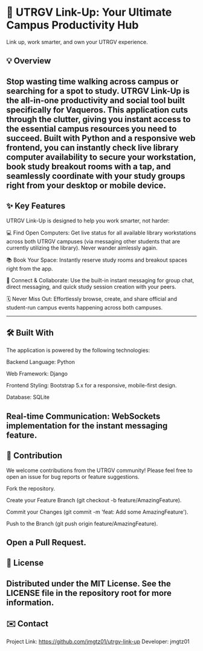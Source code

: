 # 🔗 UTRGV Link-Up: Your Ultimate Campus Productivity Hub

Link up, work smarter, and own your UTRGV experience.

## 💡 Overview
Stop wasting time walking across campus or searching for a spot to study. UTRGV Link-Up is the all-in-one productivity and social tool built specifically for Vaqueros.
This application cuts through the clutter, giving you instant access to the essential campus resources you need to succeed. Built with Python and a responsive web frontend, you can instantly check live library computer availability to secure your workstation, book study breakout rooms with a tap, and seamlessly coordinate with your study groups right from your desktop or mobile device.
---
## ✨ Key Features
UTRGV Link-Up is designed to help you work smarter, not harder:

💻 Find Open Computers: Get live status for all available library workstations across both UTRGV campuses (via messaging other students that are currently utilizing the library). Never wander aimlessly again.

📚 Book Your Space: Instantly reserve study rooms and breakout spaces right from the app.

💬 Connect & Collaborate: Use the built-in instant messaging for group chat, direct messaging, and quick study session creation with your peers.

🗓️ Never Miss Out: Effortlessly browse, create, and share official and student-run campus events happening across both campuses.

---
## 🛠️ Built With
The application is powered by the following technologies:

Backend Language: Python

Web Framework: Django

Frontend Styling: Bootstrap 5.x for a responsive, mobile-first design.

Database: SQLite

Real-time Communication: WebSockets implementation for the instant messaging feature.
---
## 🤝 Contribution
We welcome contributions from the UTRGV community! Please feel free to open an issue for bug reports or feature suggestions.

Fork the repository.

Create your Feature Branch (git checkout -b feature/AmazingFeature).

Commit your Changes (git commit -m 'feat: Add some AmazingFeature').

Push to the Branch (git push origin feature/AmazingFeature).

Open a Pull Request.
---
## 📄 License
Distributed under the MIT License. See the LICENSE file in the repository root for more information.
---
## ✉️ Contact
Project Link: https://github.com/jmgtz01/utrgv-link-up
Developer: jmgtz01
